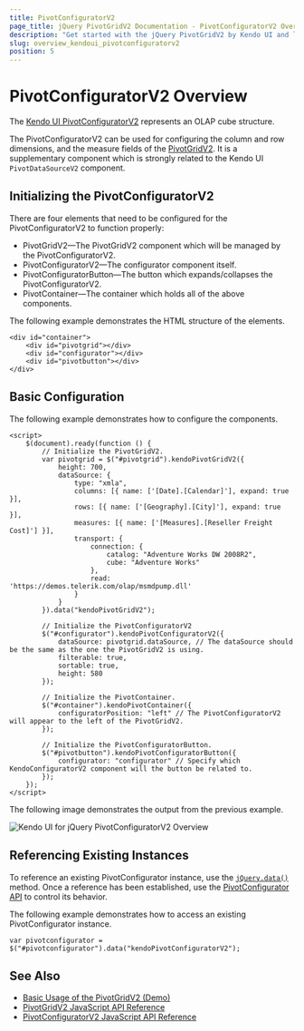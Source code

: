 ```yaml
---
title: PivotConfiguratorV2
page_title: jQuery PivotGridV2 Documentation - PivotConfiguratorV2 Overview
description: "Get started with the jQuery PivotGridV2 by Kendo UI and learn how to create and configure the Kendo UI PivotConfiguratorV2."
slug: overview_kendoui_pivotconfiguratorv2
position: 5
---
```


# PivotConfiguratorV2 Overview

The [Kendo UI PivotConfiguratorV2](/api/javascript/ui/pivotconfiguratorv2) represents an OLAP cube structure.

The PivotConfiguratorV2 can be used for configuring the column and row dimensions, and the measure fields of the [PivotGridV2](https://demos.telerik.com/kendo-ui/pivotgridv2/index). It is a supplementary component which is strongly related to the Kendo UI `PivotDataSourceV2` component.

## Initializing the PivotConfiguratorV2

There are four elements that need to be configured for the PivotConfiguratorV2 to function properly:

* PivotGridV2—The PivotGridV2 component which will be managed by the PivotConfiguratorV2.
* PivotConfiguratorV2—The configurator component itself.
* PivotConfiguratorButton—The button which expands/collapses the PivotConfiguratorV2.
* PivotContainer—The container which holds all of the above components.

The following example demonstrates the HTML structure of the elements.

    <div id="container">
        <div id="pivotgrid"></div>
        <div id="configurator"></div>
        <div id="pivotbutton"></div>
    </div>

## Basic Configuration

The following example demonstrates how to configure the components.

    <script>
        $(document).ready(function () {
            // Initialize the PivotGridV2.
            var pivotgrid = $("#pivotgrid").kendoPivotGridV2({
                height: 700,
                dataSource: {
                    type: "xmla",
                    columns: [{ name: ['[Date].[Calendar]'], expand: true }],
                    rows: [{ name: ['[Geography].[City]'], expand: true }],
                    measures: [{ name: ['[Measures].[Reseller Freight Cost]'] }],
                    transport: {
                        connection: {
                            catalog: "Adventure Works DW 2008R2",
                            cube: "Adventure Works"
                        },
                        read: 'https://demos.telerik.com/olap/msmdpump.dll'
                    }
                }
            }).data("kendoPivotGridV2");

            // Initialize the PivotConfiguratorV2
            $("#configurator").kendoPivotConfiguratorV2({
                dataSource: pivotgrid.dataSource, // The dataSource should be the same as the one the PivotGridV2 is using.
                filterable: true,
                sortable: true,
                height: 580
            });

            // Initialize the PivotContainer.
            $("#container").kendoPivotContainer({
                configuratorPosition: "left" // The PivotConfiguratorV2 will appear to the left of the PivotGridV2.
            });

            // Initialize the PivotConfiguratorButton.
            $("#pivotbutton").kendoPivotConfiguratorButton({
                configurator: "configurator" // Specify which KendoConfiguratorV2 component will the button be related to.
            });
        });
    </script>

The following image demonstrates the output from the previous example.

![Kendo UI for jQuery PivotConfiguratorV2 Overview](../../../../images/pivotconfiguratorv2-overview.png)

## Referencing Existing Instances

To reference an existing PivotConfigurator instance, use the [`jQuery.data()`](https://api.jquery.com/jQuery.data/) method. Once a reference has been established, use the [PivotConfigurator API](/api/javascript/ui/pivotconfiguratorv2) to control its behavior.

The following example demonstrates how to access an existing PivotConfigurator instance.

    var pivotconfigurator = $("#pivotconfigurator").data("kendoPivotConfiguratorV2");

## See Also

* [Basic Usage of the PivotGridV2 (Demo)](https://demos.telerik.com/kendo-ui/pivotgridv2/index)
* [PivotGridV2 JavaScript API Reference](/api/javascript/ui/pivotgridv2)
* [PivotConfiguratorV2 JavaScript API Reference](/api/javascript/ui/pivotconfiguratorv2)
